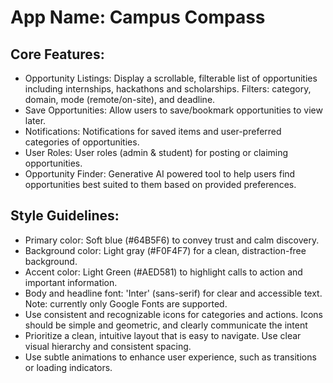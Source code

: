 # **App Name**: Campus Compass

## Core Features:

- Opportunity Listings: Display a scrollable, filterable list of opportunities including internships, hackathons and scholarships. Filters: category, domain, mode (remote/on-site), and deadline.
- Save Opportunities: Allow users to save/bookmark opportunities to view later.
- Notifications: Notifications for saved items and user-preferred categories of opportunities.
- User Roles: User roles (admin & student) for posting or claiming opportunities.
- Opportunity Finder: Generative AI powered tool to help users find opportunities best suited to them based on provided preferences.

## Style Guidelines:

- Primary color: Soft blue (#64B5F6) to convey trust and calm discovery.
- Background color: Light gray (#F0F4F7) for a clean, distraction-free background.
- Accent color: Light Green (#AED581) to highlight calls to action and important information.
- Body and headline font: 'Inter' (sans-serif) for clear and accessible text. Note: currently only Google Fonts are supported.
- Use consistent and recognizable icons for categories and actions. Icons should be simple and geometric, and clearly communicate the intent
- Prioritize a clean, intuitive layout that is easy to navigate. Use clear visual hierarchy and consistent spacing.
- Use subtle animations to enhance user experience, such as transitions or loading indicators.